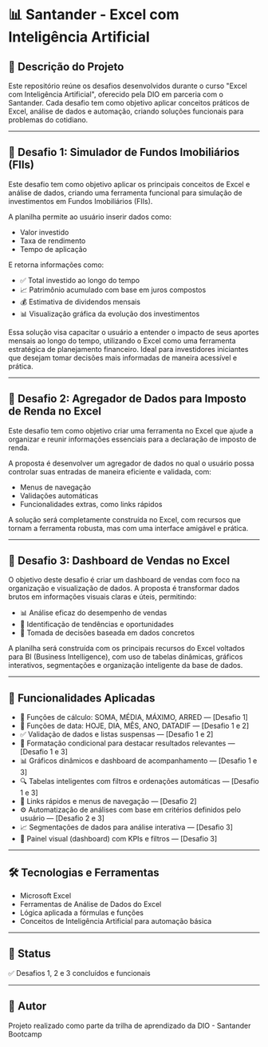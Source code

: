 # 📊 Santander - Excel com Inteligência Artificial

## 📝 Descrição do Projeto  
Este repositório reúne os desafios desenvolvidos durante o curso "Excel com Inteligência Artificial", oferecido pela DIO em parceria com o Santander. Cada desafio tem como objetivo aplicar conceitos práticos de Excel, análise de dados e automação, criando soluções funcionais para problemas do cotidiano.

---

## 🧩 Desafio 1: Simulador de Fundos Imobiliários (FIIs)  
Este desafio tem como objetivo aplicar os principais conceitos de Excel e análise de dados, criando uma ferramenta funcional para simulação de investimentos em Fundos Imobiliários (FIIs).

A planilha permite ao usuário inserir dados como:

- Valor investido  
- Taxa de rendimento  
- Tempo de aplicação  

E retorna informações como:

- ✅ Total investido ao longo do tempo  
- 📈 Patrimônio acumulado com base em juros compostos  
- 💰 Estimativa de dividendos mensais  
- 📊 Visualização gráfica da evolução dos investimentos  

Essa solução visa capacitar o usuário a entender o impacto de seus aportes mensais ao longo do tempo, utilizando o Excel como uma ferramenta estratégica de planejamento financeiro. Ideal para investidores iniciantes que desejam tomar decisões mais informadas de maneira acessível e prática.

---

## 🧩 Desafio 2: Agregador de Dados para Imposto de Renda no Excel  
Este desafio tem como objetivo criar uma ferramenta no Excel que ajude a organizar e reunir informações essenciais para a declaração de imposto de renda.

A proposta é desenvolver um agregador de dados no qual o usuário possa controlar suas entradas de maneira eficiente e validada, com:

- Menus de navegação  
- Validações automáticas  
- Funcionalidades extras, como links rápidos  

A solução será completamente construída no Excel, com recursos que tornam a ferramenta robusta, mas com uma interface amigável e prática.

---

## 🧩 Desafio 3: Dashboard de Vendas no Excel  
O objetivo deste desafio é criar um dashboard de vendas com foco na organização e visualização de dados. A proposta é transformar dados brutos em informações visuais claras e úteis, permitindo:

- 📊 Análise eficaz do desempenho de vendas  
- 🎯 Identificação de tendências e oportunidades  
- 🧠 Tomada de decisões baseada em dados concretos  

A planilha será construída com os principais recursos do Excel voltados para BI (Business Intelligence), com uso de tabelas dinâmicas, gráficos interativos, segmentações e organização inteligente da base de dados.

---

## 🚀 Funcionalidades Aplicadas

- 📌 Funções de cálculo: SOMA, MÉDIA, MÁXIMO, ARRED — [Desafio 1]  
- 📆 Funções de data: HOJE, DIA, MÊS, ANO, DATADIF — [Desafio 1 e 2]  
- ✅ Validação de dados e listas suspensas — [Desafio 1 e 2]  
- 🎯 Formatação condicional para destacar resultados relevantes — [Desafio 1 e 3]  
- 📊 Gráficos dinâmicos e dashboard de acompanhamento — [Desafio 1 e 3]  
- 🔍 Tabelas inteligentes com filtros e ordenações automáticas — [Desafio 1 e 3]  
- 🔗 Links rápidos e menus de navegação — [Desafio 2]  
- ⚙️ Automatização de análises com base em critérios definidos pelo usuário — [Desafio 2 e 3]  
- 📈 Segmentações de dados para análise interativa — [Desafio 3]  
- 🧩 Painel visual (dashboard) com KPIs e filtros — [Desafio 3]  

---

## 🛠️ Tecnologias e Ferramentas

- Microsoft Excel  
- Ferramentas de Análise de Dados do Excel  
- Lógica aplicada a fórmulas e funções  
- Conceitos de Inteligência Artificial para automação básica  

---

## 📌 Status  
✅ Desafios 1, 2 e 3 concluídos e funcionais

---

## 📎 Autor  
Projeto realizado como parte da trilha de aprendizado da DIO - Santander Bootcamp
